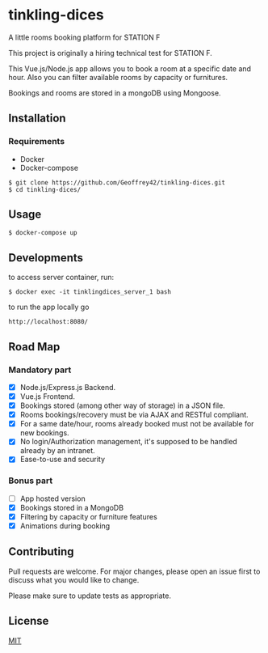 # tinkling-dices
A little rooms booking platform for STATION F

This project is originally a hiring technical test for STATION F.

This Vue.js/Node.js app allows you to book a room at a specific date and hour. Also
you can filter available rooms by capacity or furnitures.

Bookings and rooms are stored in a mongoDB using Mongoose.

## Installation

### Requirements
* Docker
* Docker-compose

```shell
$ git clone https://github.com/Geoffrey42/tinkling-dices.git
$ cd tinkling-dices/
```

## Usage

```shell
$ docker-compose up
```

## Developments

to access server container, run:
```shell
$ docker exec -it tinklingdices_server_1 bash
```
to run the app locally go

```
http://localhost:8080/
```

## Road Map

### Mandatory part

- [x] Node.js/Express.js Backend.
- [x] Vue.js Frontend.
- [x] Bookings stored (among other way of storage) in a JSON file.
- [x] Rooms bookings/recovery must be via AJAX and RESTful compliant. 
- [x] For a same date/hour, rooms already booked must not be available for new bookings.
- [x] No login/Authorization management, it's supposed to be handled already by an intranet.
- [x] Ease-to-use and security

### Bonus part

- [ ]  App hosted version
- [x]  Bookings stored in a MongoDB
- [x]  Filtering by capacity or furniture features
- [x]  Animations during booking

## Contributing
Pull requests are welcome. For major changes, please open an issue first to discuss what you would like to change.

Please make sure to update tests as appropriate.

## License
[MIT](LICENSE)
